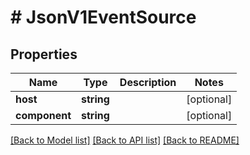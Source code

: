 # # JsonV1EventSource

## Properties

Name | Type | Description | Notes
------------ | ------------- | ------------- | -------------
**host** | **string** |  | [optional]
**component** | **string** |  | [optional]

[[Back to Model list]](../../README.md#models) [[Back to API list]](../../README.md#endpoints) [[Back to README]](../../README.md)
